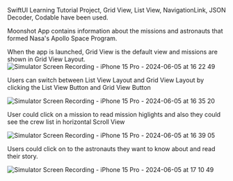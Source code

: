 SwiftUI Learning Tutorial Project, Grid View, List View, NavigationLink, JSON Decoder, Codable have been used.

Moonshot App contains information about the missions and astronauts that formed Nasa's Apollo Space Program.

When the app is launched, Grid View is the default view and missions are shown in Grid View Layout.
![Simulator Screen Recording - iPhone 15 Pro - 2024-06-05 at 16 22 49](https://github.com/masnmz/MoonShot/assets/101047936/6337952d-c4e2-4cb5-a377-67c88b05bd65)

Users can switch between List View Layout and Grid View Layout by clicking the List View Button and Grid View Button

![Simulator Screen Recording - iPhone 15 Pro - 2024-06-05 at 16 35 20](https://github.com/masnmz/MoonShot/assets/101047936/b4ad11e3-69b5-4b51-8dd6-ad18d7a16496)

User could click on a mission to read mission higlights and also they could see the crew list in horizontal Scroll View

![Simulator Screen Recording - iPhone 15 Pro - 2024-06-05 at 16 39 05](https://github.com/masnmz/MoonShot/assets/101047936/a3773280-92be-4fb1-84ed-6819fb85d5b1)

Users could click on to the astronauts they want to know about and read their story.

![Simulator Screen Recording - iPhone 15 Pro - 2024-06-05 at 17 10 49](https://github.com/masnmz/MoonShot/assets/101047936/bac70cbd-a318-41a3-990f-be0cfbc980bf)
